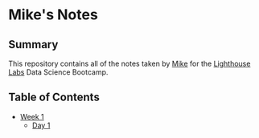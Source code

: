 # Mike's Notes

## Summary 

This repository contains all of the notes taken by [Mike](https://github.com/Tigery1) for the [Lighthouse Labs](https://www.lighthouselabs.ca) Data Science Bootcamp.


## Table of Contents
* [Week 1](/Week_1)
  * [Day 1](/Week_1/Day_1)
